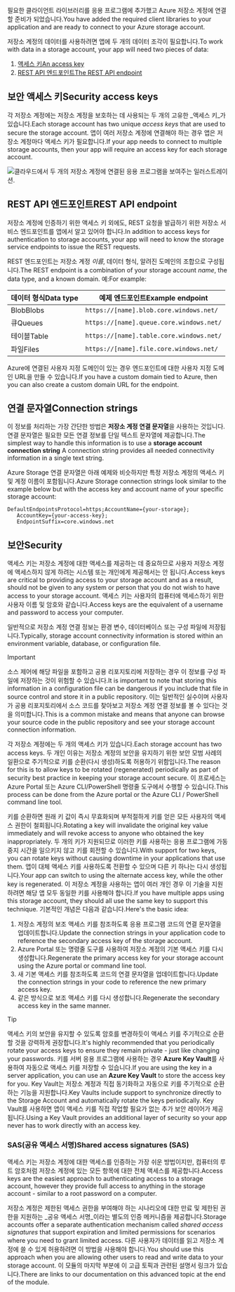 <span data-ttu-id="4067c-101">필요한 클라이언트 라이브러리를 응용 프로그램에 추가했고 Azure 저장소 계정에 연결할 준비가 되었습니다.</span><span class="sxs-lookup"><span data-stu-id="4067c-101">You have added the required client libraries to your application and are ready to connect to your Azure storage account.</span></span>

<span data-ttu-id="4067c-102">저장소 계정의 데이터를 사용하려면 앱에 두 개의 데이터 조각이 필요합니다.</span><span class="sxs-lookup"><span data-stu-id="4067c-102">To work with data in a storage account, your app will need two pieces of data:</span></span>

1. [<span data-ttu-id="4067c-103">액세스 키</span><span class="sxs-lookup"><span data-stu-id="4067c-103">An access key</span></span>](#access-key)
1. [<span data-ttu-id="4067c-104">REST API 엔드포인트</span><span class="sxs-lookup"><span data-stu-id="4067c-104">The REST API endpoint</span></span>](#rest-endpoint)

<a name="access-key"></a>

## <a name="security-access-keys"></a><span data-ttu-id="4067c-105">보안 액세스 키</span><span class="sxs-lookup"><span data-stu-id="4067c-105">Security access keys</span></span>

<span data-ttu-id="4067c-106">각 저장소 계정에는 저장소 계정을 보호하는 데 사용되는 두 개의 고유한 _액세스 키_가 있습니다.</span><span class="sxs-lookup"><span data-stu-id="4067c-106">Each storage account has two unique _access keys_ that are used to secure the storage account.</span></span> <span data-ttu-id="4067c-107">앱이 여러 저장소 계정에 연결해야 하는 경우 앱은 저장소 계정마다 액세스 키가 필요합니다.</span><span class="sxs-lookup"><span data-stu-id="4067c-107">If your app needs to connect to multiple storage accounts, then your app will require an access key for each storage account.</span></span>

![클라우드에서 두 개의 저장소 계정에 연결된 응용 프로그램을 보여주는 일러스트레이션.](..\media\6-multiple-accounts.png)

<a name="rest-endpoint"></a>

## <a name="rest-api-endpoint"></a><span data-ttu-id="4067c-110">REST API 엔드포인트</span><span class="sxs-lookup"><span data-stu-id="4067c-110">REST API endpoint</span></span>

<span data-ttu-id="4067c-111">저장소 계정에 인증하기 위한 액세스 키 외에도, REST 요청을 발급하기 위한 저장소 서비스 엔드포인트를 앱에서 알고 있어야 합니다.</span><span class="sxs-lookup"><span data-stu-id="4067c-111">In addition to access keys for authentication to storage accounts, your app will need to know the storage service endpoints to issue the REST requests.</span></span> 

<span data-ttu-id="4067c-112">REST 엔드포인트는 저장소 계정 _이름_, 데이터 형식, 알려진 도메인의 조합으로 구성됩니다.</span><span class="sxs-lookup"><span data-stu-id="4067c-112">The REST endpoint is a combination of your storage account _name_, the data type, and a known domain.</span></span> <span data-ttu-id="4067c-113">예:</span><span class="sxs-lookup"><span data-stu-id="4067c-113">For example:</span></span>

| <span data-ttu-id="4067c-114">데이터 형식</span><span class="sxs-lookup"><span data-stu-id="4067c-114">Data type</span></span> | <span data-ttu-id="4067c-115">예제 엔드포인트</span><span class="sxs-lookup"><span data-stu-id="4067c-115">Example endpoint</span></span> |
|-----------|------------------|
| <span data-ttu-id="4067c-116">Blob</span><span class="sxs-lookup"><span data-stu-id="4067c-116">Blobs</span></span>     | `https://[name].blob.core.windows.net/` |
| <span data-ttu-id="4067c-117">큐</span><span class="sxs-lookup"><span data-stu-id="4067c-117">Queues</span></span>    | `https://[name].queue.core.windows.net/` |
| <span data-ttu-id="4067c-118">테이블</span><span class="sxs-lookup"><span data-stu-id="4067c-118">Table</span></span>     | `https://[name].table.core.windows.net/` |
| <span data-ttu-id="4067c-119">파일</span><span class="sxs-lookup"><span data-stu-id="4067c-119">Files</span></span>     | `https://[name].file.core.windows.net/` |

<span data-ttu-id="4067c-120">Azure에 연결된 사용자 지정 도메인이 있는 경우 엔드포인트에 대한 사용자 지정 도메인 URL을 만들 수 있습니다.</span><span class="sxs-lookup"><span data-stu-id="4067c-120">If you have a custom domain tied to Azure, then you can also create a custom domain URL for the endpoint.</span></span>

## <a name="connection-strings"></a><span data-ttu-id="4067c-121">연결 문자열</span><span class="sxs-lookup"><span data-stu-id="4067c-121">Connection strings</span></span>

<span data-ttu-id="4067c-122">이 정보를 처리하는 가장 간단한 방법은 **저장소 계정 연결 문자열**을 사용하는 것입니다. 연결 문자열은 필요한 모든 연결 정보를 단일 텍스트 문자열에 제공합니다.</span><span class="sxs-lookup"><span data-stu-id="4067c-122">The simplest way to handle this information is to use a **storage account connection string** A connection string provides all needed connectivity information in a single text string.</span></span>

<span data-ttu-id="4067c-123">Azure Storage 연결 문자열은 아래 예제와 비슷하지만 특정 저장소 계정의 액세스 키 및 계정 이름이 포함됩니다.</span><span class="sxs-lookup"><span data-stu-id="4067c-123">Azure Storage connection strings look similar to the example below but with the access key and account name of your specific storage account:</span></span>

```
DefaultEndpointsProtocol=https;AccountName={your-storage};
   AccountKey={your-access-key};
   EndpointSuffix=core.windows.net
```

## <a name="security"></a><span data-ttu-id="4067c-124">보안</span><span class="sxs-lookup"><span data-stu-id="4067c-124">Security</span></span>

<span data-ttu-id="4067c-125">액세스 키는 저장소 계정에 대한 액세스를 제공하는 데 중요하므로 사용자 저장소 계정에 액세스하지 않게 하려는 시스템 또는 개인에게 제공해서는 안 됩니다.</span><span class="sxs-lookup"><span data-stu-id="4067c-125">Access keys are critical to providing access to your storage account and as a result, should not be given to any system or person that you do not wish to have access to your storage account.</span></span> <span data-ttu-id="4067c-126">액세스 키는 사용자의 컴퓨터에 액세스하기 위한 사용자 이름 및 암호와 같습니다.</span><span class="sxs-lookup"><span data-stu-id="4067c-126">Access keys are the equivalent of a username and password to access your computer.</span></span>

<span data-ttu-id="4067c-127">일반적으로 저장소 계정 연결 정보는 환경 변수, 데이터베이스 또는 구성 파일에 저장됩니다.</span><span class="sxs-lookup"><span data-stu-id="4067c-127">Typically, storage account connectivity information is stored within an environment variable, database, or configuration file.</span></span>

> [!IMPORTANT]
> <span data-ttu-id="4067c-128">소스 제어에 해당 파일을 포함하고 공용 리포지토리에 저장하는 경우 이 정보를 구성 파일에 저장하는 것이 위험할 수 있습니다.</span><span class="sxs-lookup"><span data-stu-id="4067c-128">It is important to note that storing this information in a configuration file can be dangerous if you include that file in source control and store it in a public repository.</span></span> <span data-ttu-id="4067c-129">이는 일반적인 실수이며 사용자가 공용 리포지토리에서 소스 코드를 찾아보고 저장소 계정 연결 정보를 볼 수 있다는 것을 의미합니다.</span><span class="sxs-lookup"><span data-stu-id="4067c-129">This is a common mistake and means that anyone can browse your source code in the public repository and see your storage account connection information.</span></span>

<span data-ttu-id="4067c-130">각 저장소 계정에는 두 개의 액세스 키가 있습니다.</span><span class="sxs-lookup"><span data-stu-id="4067c-130">Each storage account has two access keys.</span></span> <span data-ttu-id="4067c-131">두 개인 이유는 저장소 계정의 보안을 유지하기 위한 보안 모범 사례의 일환으로 주기적으로 키를 순환(다시 생성)하도록 허용하기 위함입니다.</span><span class="sxs-lookup"><span data-stu-id="4067c-131">The reason for this is to allow keys to be rotated (regenerated) periodically as part of security best practice in keeping your storage account secure.</span></span> <span data-ttu-id="4067c-132">이 프로세스는 Azure Portal 또는 Azure CLI/PowerShell 명령줄 도구에서 수행할 수 있습니다.</span><span class="sxs-lookup"><span data-stu-id="4067c-132">This process can be done from the Azure portal or the Azure CLI / PowerShell command line tool.</span></span>

<span data-ttu-id="4067c-133">키를 순환하면 원래 키 값이 즉시 무효화되며 부적절하게 키를 얻은 모든 사용자의 액세스 권한이 철회됩니다.</span><span class="sxs-lookup"><span data-stu-id="4067c-133">Rotating a key will invalidate the original key value immediately and will revoke access to anyone who obtained the key inappropriately.</span></span> <span data-ttu-id="4067c-134">두 개의 키가 지원되므로 이러한 키를 사용하는 응용 프로그램에 가동 중지 시간을 일으키지 않고 키를 회전할 수 있습니다.</span><span class="sxs-lookup"><span data-stu-id="4067c-134">With support for two keys, you can rotate keys without causing downtime in your applications that use them.</span></span> <span data-ttu-id="4067c-135">앱이 대체 액세스 키를 사용하도록 전환할 수 있으며 다른 키 하나는 다시 생성됩니다.</span><span class="sxs-lookup"><span data-stu-id="4067c-135">Your app can switch to using the alternate access key, while the other key is regenerated.</span></span> <span data-ttu-id="4067c-136">이 저장소 계정을 사용하는 앱이 여러 개인 경우 이 기술을 지원하려면 해당 앱 모두 동일한 키를 사용해야 합니다.</span><span class="sxs-lookup"><span data-stu-id="4067c-136">If you have multiple apps using this storage account, they should all use the same key to support this technique.</span></span> <span data-ttu-id="4067c-137">기본적인 개념은 다음과 같습니다.</span><span class="sxs-lookup"><span data-stu-id="4067c-137">Here's the basic idea:</span></span>

1. <span data-ttu-id="4067c-138">저장소 계정의 보조 액세스 키를 참조하도록 응용 프로그램 코드의 연결 문자열을 업데이트합니다.</span><span class="sxs-lookup"><span data-stu-id="4067c-138">Update the connection strings in your application code to reference the secondary access key of the storage account.</span></span>
2. <span data-ttu-id="4067c-139">Azure Portal 또는 명령줄 도구를 사용하여 저장소 계정의 기본 액세스 키를 다시 생성합니다.</span><span class="sxs-lookup"><span data-stu-id="4067c-139">Regenerate the primary access key for your storage account using the Azure portal or command line tool.</span></span>
3. <span data-ttu-id="4067c-140">새 기본 액세스 키를 참조하도록 코드의 연결 문자열을 업데이트합니다.</span><span class="sxs-lookup"><span data-stu-id="4067c-140">Update the connection strings in your code to reference the new primary access key.</span></span>
4. <span data-ttu-id="4067c-141">같은 방식으로 보조 액세스 키를 다시 생성합니다.</span><span class="sxs-lookup"><span data-stu-id="4067c-141">Regenerate the secondary access key in the same manner.</span></span>

> [!TIP]
> <span data-ttu-id="4067c-142">액세스 키의 보안을 유지할 수 있도록 암호를 변경하듯이 액세스 키를 주기적으로 순환할 것을 강력하게 권장합니다.</span><span class="sxs-lookup"><span data-stu-id="4067c-142">It's highly recommended that you periodically rotate your access keys to ensure they remain private - just like changing your passwords.</span></span> <span data-ttu-id="4067c-143">키를 서버 응용 프로그램에 사용하는 경우 **Azure Key Vault**를 사용하여 자동으로 액세스 키를 저장할 수 있습니다.</span><span class="sxs-lookup"><span data-stu-id="4067c-143">If you are using the key in a server application, you can use an **Azure Key Vault** to store the access key for you.</span></span> <span data-ttu-id="4067c-144">Key Vault는 저장소 계정과 직접 동기화하고 자동으로 키를 주기적으로 순환하는 기능을 지원합니다.</span><span class="sxs-lookup"><span data-stu-id="4067c-144">Key Vaults include support to synchronize directly to the Storage Account and automatically rotate the keys periodically.</span></span> <span data-ttu-id="4067c-145">Key Vault를 사용하면 앱이 액세스 키를 직접 작업할 필요가 없는 추가 보안 레이어가 제공됩니다.</span><span class="sxs-lookup"><span data-stu-id="4067c-145">Using a Key Vault provides an additional layer of security so your app never has to work directly with an access key.</span></span>

### <a name="shared-access-signatures-sas"></a><span data-ttu-id="4067c-146">SAS(공유 액세스 서명)</span><span class="sxs-lookup"><span data-stu-id="4067c-146">Shared access signatures (SAS)</span></span>

<span data-ttu-id="4067c-147">액세스 키는 저장소 계정에 대한 액세스를 인증하는 가장 쉬운 방법이지만, 컴퓨터의 루트 암호처럼 저장소 계정에 있는 모든 항목에 대한 전체 액세스를 제공합니다.</span><span class="sxs-lookup"><span data-stu-id="4067c-147">Access keys are the easiest approach to authenticating access to a storage account, however they provide full access to anything in the storage account - similar to a root password on a computer.</span></span> 

<span data-ttu-id="4067c-148">저장소 계정은 제한된 액세스 권한을 부여해야 하는 시나리오에 대한 만료 및 제한된 권한을 지원하는 _공유 액세스 서명_이라는 별도의 인증 메커니즘을 제공합니다.</span><span class="sxs-lookup"><span data-stu-id="4067c-148">Storage accounts offer a separate authentication mechanism called _shared access signatures_ that support expiration and limited permissions for scenarios where you need to grant limited access.</span></span> <span data-ttu-id="4067c-149">다른 사용자가 데이터를 읽고 저장소 계정에 쓸 수 있게 허용하려면 이 방법을 사용해야 합니다.</span><span class="sxs-lookup"><span data-stu-id="4067c-149">You should use this approach when you are allowing other users to read and write data to your storage account.</span></span> <span data-ttu-id="4067c-150">이 모듈의 마지막 부분에 이 고급 토픽과 관련된 설명서 링크가 있습니다.</span><span class="sxs-lookup"><span data-stu-id="4067c-150">There are links to our documentation on this advanced topic at the end of the module.</span></span>
